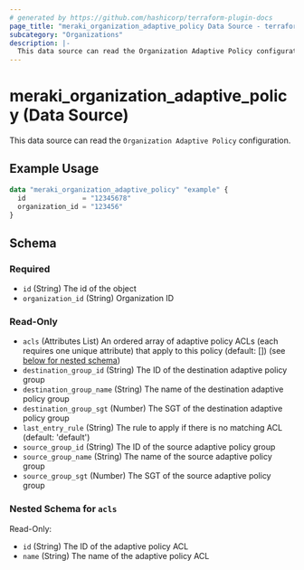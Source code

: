 ```yaml
---
# generated by https://github.com/hashicorp/terraform-plugin-docs
page_title: "meraki_organization_adaptive_policy Data Source - terraform-provider-meraki"
subcategory: "Organizations"
description: |-
  This data source can read the Organization Adaptive Policy configuration.
---
```


# meraki_organization_adaptive_policy (Data Source)

This data source can read the `Organization Adaptive Policy` configuration.

## Example Usage

```terraform
data "meraki_organization_adaptive_policy" "example" {
  id              = "12345678"
  organization_id = "123456"
}
```

<!-- schema generated by tfplugindocs -->
## Schema

### Required

- `id` (String) The id of the object
- `organization_id` (String) Organization ID

### Read-Only

- `acls` (Attributes List) An ordered array of adaptive policy ACLs (each requires one unique attribute) that apply to this policy (default: []) (see [below for nested schema](#nestedatt--acls))
- `destination_group_id` (String) The ID of the destination adaptive policy group
- `destination_group_name` (String) The name of the destination adaptive policy group
- `destination_group_sgt` (Number) The SGT of the destination adaptive policy group
- `last_entry_rule` (String) The rule to apply if there is no matching ACL (default: 'default')
- `source_group_id` (String) The ID of the source adaptive policy group
- `source_group_name` (String) The name of the source adaptive policy group
- `source_group_sgt` (Number) The SGT of the source adaptive policy group

<a id="nestedatt--acls"></a>
### Nested Schema for `acls`

Read-Only:

- `id` (String) The ID of the adaptive policy ACL
- `name` (String) The name of the adaptive policy ACL
